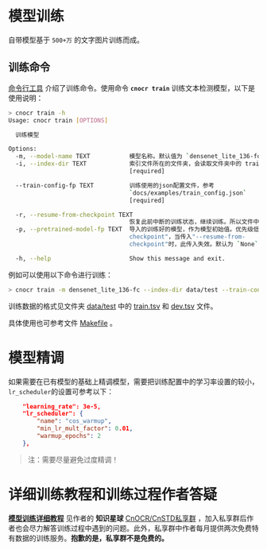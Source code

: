 # 模型训练

自带模型基于 `500+万` 的文字图片训练而成。

## 训练命令

[命令行工具](command.md) 介绍了训练命令。使用命令 **`cnocr train`**  训练文本检测模型，以下是使用说明：

```bash
> cnocr train -h
Usage: cnocr train [OPTIONS]

  训练模型

Options:
  -m, --model-name TEXT           模型名称。默认值为 `densenet_lite_136-fc`
  -i, --index-dir TEXT            索引文件所在的文件夹，会读取文件夹中的 train.tsv 和 dev.tsv 文件
                                  [required]

  --train-config-fp TEXT          训练使用的json配置文件，参考
                                  `docs/examples/train_config.json`
                                  [required]

  -r, --resume-from-checkpoint TEXT
                                  恢复此前中断的训练状态，继续训练。所以文件中应该包含训练状态。默认为 `None`
  -p, --pretrained-model-fp TEXT  导入的训练好的模型，作为模型初始值。优先级低于"--resume-from-
                                  checkpoint"，当传入"--resume-from-
                                  checkpoint"时，此传入失效。默认为 `None`

  -h, --help                      Show this message and exit.
```

例如可以使用以下命令进行训练：

```bash
> cnocr train -m densenet_lite_136-fc --index-dir data/test --train-config-fp docs/examples/train_config.json
```

训练数据的格式见文件夹 [data/test](https://github.com/breezedeus/cnocr/blob/master/data/test) 中的 [train.tsv](https://github.com/breezedeus/cnocr/blob/master/data/test/train.tsv) 和 [dev.tsv](https://github.com/breezedeus/cnocr/blob/master/data/test/dev.tsv) 文件。

具体使用也可参考文件 [Makefile](https://github.com/breezedeus/cnocr/blob/master/Makefile) 。

# 模型精调

如果需要在已有模型的基础上精调模型，需要把训练配置中的学习率设置的较小，`lr_scheduler`的设置可参考以下：

```json
    "learning_rate": 3e-5,
    "lr_scheduler": {
        "name": "cos_warmup",
        "min_lr_mult_factor": 0.01,
        "warmup_epochs": 2
    },
```

> 注：需要尽量避免过度精调！



# 详细训练教程和训练过程作者答疑

[**模型训练详细教程**](https://articles.zsxq.com/id_u6b4u0wrf46e.html) 见作者的 **知识星球** [CnOCR/CnSTD私享群](https://t.zsxq.com/FEYZRJQ) ，加入私享群后作者也会尽力解答训练过程中遇到的问题。此外，私享群中作者每月提供两次免费特有数据的训练服务。**抱歉的是，私享群不是免费的。**
